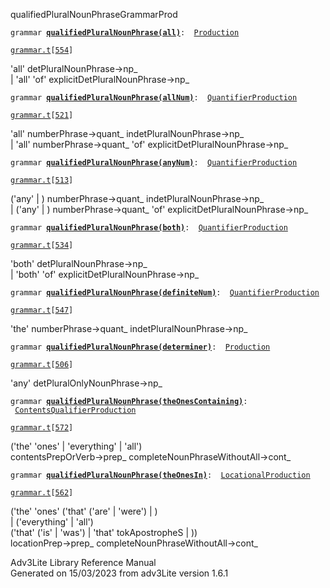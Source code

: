 ---
---
<span class="title">qualifiedPluralNounPhrase</span><span class="type">GrammarProd</span>

`grammar `**[`qualifiedPluralNounPhrase(all)`](../object/qualifiedPluralNounPhrase(all).html)**` :   `[`Production`](../object/Production.html)

[`grammar.t`](../file/grammar.t.html)`[`[`554`](../source/grammar.t.html#554)`]`

<div class="gramrule">

'all' detPluralNounPhrase-\>np\_  
\| 'all' 'of' explicitDetPluralNounPhrase-\>np\_  

</div>

`grammar `**[`qualifiedPluralNounPhrase(allNum)`](../object/qualifiedPluralNounPhrase(allNum).html)**` :   `[`QuantifierProduction`](../object/QuantifierProduction.html)

[`grammar.t`](../file/grammar.t.html)`[`[`521`](../source/grammar.t.html#521)`]`

<div class="gramrule">

'all' numberPhrase-\>quant\_ indetPluralNounPhrase-\>np\_  
\| 'all' numberPhrase-\>quant\_ 'of'
explicitDetPluralNounPhrase-\>np\_  

</div>

`grammar `**[`qualifiedPluralNounPhrase(anyNum)`](../object/qualifiedPluralNounPhrase(anyNum).html)**` :   `[`QuantifierProduction`](../object/QuantifierProduction.html)

[`grammar.t`](../file/grammar.t.html)`[`[`513`](../source/grammar.t.html#513)`]`

<div class="gramrule">

('any' \| ) numberPhrase-\>quant\_ indetPluralNounPhrase-\>np\_  
\| ('any' \| ) numberPhrase-\>quant\_ 'of'
explicitDetPluralNounPhrase-\>np\_  

</div>

`grammar `**[`qualifiedPluralNounPhrase(both)`](../object/qualifiedPluralNounPhrase(both).html)**` :   `[`QuantifierProduction`](../object/QuantifierProduction.html)

[`grammar.t`](../file/grammar.t.html)`[`[`534`](../source/grammar.t.html#534)`]`

<div class="gramrule">

'both' detPluralNounPhrase-\>np\_  
\| 'both' 'of' explicitDetPluralNounPhrase-\>np\_  

</div>

`grammar `**[`qualifiedPluralNounPhrase(definiteNum)`](../object/qualifiedPluralNounPhrase(definiteNum).html)**` :   `[`QuantifierProduction`](../object/QuantifierProduction.html)

[`grammar.t`](../file/grammar.t.html)`[`[`547`](../source/grammar.t.html#547)`]`

<div class="gramrule">

'the' numberPhrase-\>quant\_ indetPluralNounPhrase-\>np\_  

</div>

`grammar `**[`qualifiedPluralNounPhrase(determiner)`](../object/qualifiedPluralNounPhrase(determiner).html)**` :   `[`Production`](../object/Production.html)

[`grammar.t`](../file/grammar.t.html)`[`[`506`](../source/grammar.t.html#506)`]`

<div class="gramrule">

'any' detPluralOnlyNounPhrase-\>np\_  

</div>

`grammar `**[`qualifiedPluralNounPhrase(theOnesContaining)`](../object/qualifiedPluralNounPhrase(theOnesContaining).html)**` :   `[`ContentsQualifierProduction`](../object/ContentsQualifierProduction.html)

[`grammar.t`](../file/grammar.t.html)`[`[`572`](../source/grammar.t.html#572)`]`

<div class="gramrule">

('the' 'ones' \| 'everything' \| 'all')  
contentsPrepOrVerb-\>prep\_ completeNounPhraseWithoutAll-\>cont\_  

</div>

`grammar `**[`qualifiedPluralNounPhrase(theOnesIn)`](../object/qualifiedPluralNounPhrase(theOnesIn).html)**` :   `[`LocationalProduction`](../object/LocationalProduction.html)

[`grammar.t`](../file/grammar.t.html)`[`[`562`](../source/grammar.t.html#562)`]`

<div class="gramrule">

('the' 'ones' ('that' ('are' \| 'were') \| )  
\| ('everything' \| 'all')  
('that' ('is' \| 'was') \| 'that' tokApostropheS \| ))  
locationPrep-\>prep\_ completeNounPhraseWithoutAll-\>cont\_  

</div>

<div class="ftr">

Adv3Lite Library Reference Manual  
Generated on 15/03/2023 from adv3Lite version 1.6.1

</div>
